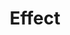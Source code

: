 ---
git: https://github.com/Effect-TS
logohandle: effectwebsite
sort: effect
title: Effect
twitter: https://x.com/EffectTS_
website: https://effect.website/
---